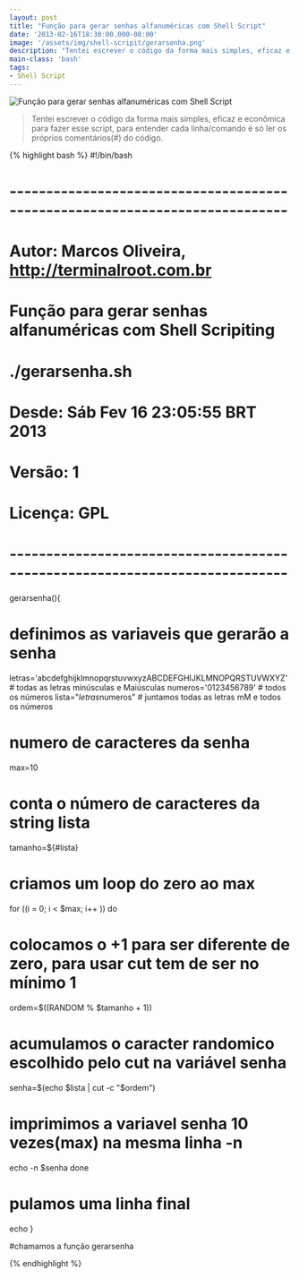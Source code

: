```yaml
---
layout: post
title: "Função para gerar senhas alfanuméricas com Shell Script"
date: '2013-02-16T18:30:00.000-08:00'
image: '/assets/img/shell-scripit/gerarsenha.png'
description: "Tentei escrever o código da forma mais simples, eficaz e econômica para fazer esse script, para entender cada linha/comando é só ler os próprios comentários do código."
main-class: 'bash'
tags:
- Shell Script
---
```



![Função para gerar senhas alfanuméricas com Shell Script](/assets/img/shell-scripit/gerarsenha.png "Função para gerar senhas alfanuméricas com Shell Script")


> Tentei escrever o código da forma mais simples, eficaz e econômica para fazer esse script, para entender cada linha/comando é só ler os próprios comentários(#) do código.


{% highlight bash %}
#!/bin/bash
# ----------------------------------------------------------------------------
# Autor: Marcos Oliveira, http://terminalroot.com.br
# Função para gerar senhas alfanuméricas com Shell Scripiting
# ./gerarsenha.sh
# Desde: Sáb Fev 16 23:05:55 BRT 2013
# Versão: 1
# Licença: GPL
# ----------------------------------------------------------------------------
gerarsenha(){
 # definimos as variaveis que gerarão a senha
 letras='abcdefghijklmnopqrstuvwxyzABCDEFGHIJKLMNOPQRSTUVWXYZ' # todas as letras minúsculas e Maiúsculas
 numeros='0123456789' # todos os números
 lista="$letras$numeros" # juntamos todas as letras mM e todos os números
 # numero de caracteres da senha
 max=10
 # conta o número de caracteres da string lista
 tamanho=${#lista}
 # criamos um loop do zero ao max
 for ((i = 0; i < $max; i++ ))
  do
   # colocamos o +1 para ser diferente de zero, para usar cut tem de ser no mínimo 1
   ordem=$((RANDOM % $tamanho + 1))
   # acumulamos o caracter randomico escolhido pelo cut na variável senha
   senha=$(echo $lista | cut -c "$ordem")
   # imprimimos a variavel senha 10 vezes(max) na mesma linha -n
   echo -n $senha
  done
 # pulamos uma linha final
 echo
}

#chamamos a função
gerarsenha

{% endhighlight %}

